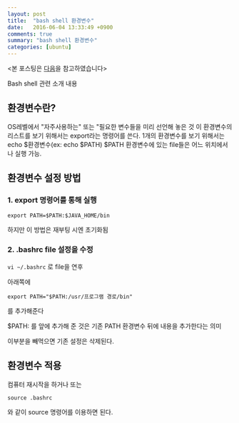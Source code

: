 ```yaml
---
layout: post
title:  "bash shell 환경변수"
date:   2016-06-04 13:33:49 +0900
comments: true
summary: "bash shell 환경변수"
categories: [ubuntu]
---
```


<본 포스팅은 [다음](http://seven00.tistory.com/680)을 참고하였습니다>

Bash shell 관련 소개 내용

## 환경변수란?

OS레벨에서 "자주사용하는" 또는 "필요한 변수들을 미리 선언해 놓은 것
이 환경변수의 리스트를 보기 위해서는 export라는 명령어를 쓴다.
1개의 환경변수를 보기 위해서는 echo $환경변수(ex: echo $PATH)
$PATH 환경변수에 있는 file들은 어느 위치에서나 실행 가능.

## 환경변수 설정 방법

### 1. export 명령어를 통해 실행

```
export PATH=$PATH:$JAVA_HOME/bin
```

하지만 이 방법은 재부팅 시엔 초기화됨

### 2. .bashrc file 설정을 수정

`vi ~/.bashrc` 로 file을 연후

아래쪽에

```
export PATH="$PATH:/usr/프로그램 경로/bin"
```

를 추가해준다 

$PATH: 를 앞에 추가해 준 것은 기존 PATH 환경변수 뒤에 내용을 추가한다는 의미

이부분을 빼먹으면 기존 설정은 삭제된다.

## 환경변수 적용

컴퓨터 재시작을 하거나 또는

```
source .bashrc
```

와 같이 source 명령어를 이용하면 된다.
